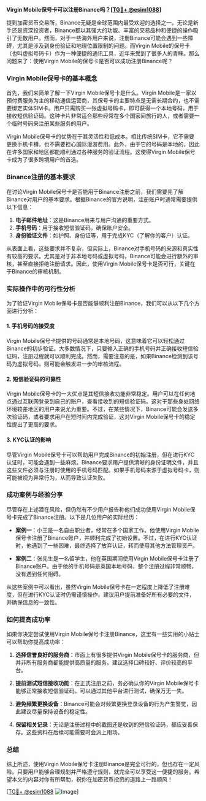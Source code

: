 **Virgin Mobile保号卡可以注册Binance吗？[[TG💪+ @esim1088](https://t.me/s/esim1088)]**

提到加密货币交易所，Binance无疑是全球范围内最受欢迎的选择之一。无论是新手还是资深投资者，Binance都以其强大的功能、丰富的交易品种和便捷的操作吸引了无数用户。然而，对于一些海外用户来说，注册Binance可能会遇到一些障碍，尤其是涉及到身份验证和地理位置限制的问题。而Virgin Mobile的保号卡（也叫虚拟号码卡）作为一种便捷的通讯工具，近年来受到了很多人的青睐。那么问题来了：使用Virgin Mobile的保号卡是否可以成功注册Binance呢？

### Virgin Mobile保号卡的基本概念

首先，我们来简单了解一下Virgin Mobile保号卡是什么。Virgin Mobile是一家以预付费服务为主的移动通信运营商，其保号卡的主要特点是无需长期合约，也不需要绑定实体SIM卡。用户只需购买一张虚拟号码卡，即可获得一个本地号码，用于接收短信验证码。这种卡片非常适合那些经常在多个国家间旅行的人，或者需要一个临时号码来注册某些服务的用户。

Virgin Mobile保号卡的优势在于其灵活性和低成本。相比传统SIM卡，它不需要更换手机卡槽，也不需要担心国际漫游费用。此外，由于它的号码是本地的，因此在许多国家和地区都能顺利通过各种服务的验证流程。这使得Virgin Mobile保号卡成为了很多跨境用户的首选。

### Binance注册的基本要求

在讨论Virgin Mobile保号卡是否能用于Binance注册之前，我们需要先了解Binance对用户的基本要求。根据Binance的官方说明，注册账户时通常需要提供以下信息：

1. **电子邮件地址**：这是Binance用来与用户沟通的重要方式。
2. **手机号码**：用于接收短信验证码，确保账户安全。
3. **身份验证文件**：如护照、身份证等，用于完成KYC（了解你的客户）认证。

从表面上看，这些要求并不复杂，但实际上，Binance对手机号码的来源和真实性有较高的要求。尤其是对于非本地号码或虚拟号码，Binance可能会进行额外的审核，甚至直接拒绝注册请求。因此，使用Virgin Mobile保号卡是否可行，关键在于Binance的审核机制。

### 实际操作中的可行性分析

为了验证Virgin Mobile保号卡是否能够顺利注册Binance，我们可以从以下几个方面进行分析：

#### 1. 手机号码的接受度

Virgin Mobile保号卡提供的号码通常是本地号码，这意味着它可以轻松通过Binance的初步验证。大多数情况下，只要输入正确的手机号码并正确接收短信验证码，注册过程就可以顺利完成。然而，需要注意的是，如果Binance检测到该号码为虚拟号码，则可能会触发进一步的审核流程。

#### 2. 短信验证码的可靠性

Virgin Mobile保号卡的一大优点是其短信接收功能非常稳定。用户可以在任何地点通过互联网登录到自己的账户，查看接收到的短信验证码。这对于那些身处网络环境较差地区的用户来说尤为重要。不过，在某些情况下，Binance可能会发送多次验证码，或者要求用户在短时间内完成验证，这对Virgin Mobile保号卡的稳定性提出了更高的要求。

#### 3. KYC认证的影响

尽管Virgin Mobile保号卡可以帮助用户完成Binance的初始注册，但在进行KYC认证时，可能会遇到一些麻烦。Binance要求用户提供清晰的身份证明文件，并且这些文件必须与注册时使用的手机号码匹配。如果手机号码来源于虚拟号码卡，则可能被视为异常行为，从而导致认证失败。

### 成功案例与经验分享

尽管存在上述潜在风险，但仍然有不少用户报告称他们成功使用Virgin Mobile保号卡完成了Binance注册。以下是几位用户的实际经历：

- **案例一**：小王是一名自由职业者，经常在多个国家工作。他使用Virgin Mobile保号卡注册了Binance账户，并顺利完成了初始设置。不过，在进行KYC认证时，他遇到了一些困难，最终选择了放弃认证，转而使用其他方法管理资产。
  
- **案例二**：张先生是一名留学生，他在英国期间使用Virgin Mobile保号卡注册了Binance账户。由于他的手机号码是英国本地号码，整个注册过程非常顺畅，没有遇到任何阻碍。

从这些案例中可以看出，虽然Virgin Mobile保号卡在一定程度上降低了注册难度，但在进行KYC认证时仍需谨慎操作。建议用户提前准备好所有必要的文件，并确保信息的一致性。

### 如何提高成功率

如果你决定尝试使用Virgin Mobile保号卡注册Binance，这里有一些实用的小贴士可以帮助你提高成功率：

1. **选择信誉良好的服务商**：市面上有很多提供Virgin Mobile保号卡的服务商，但并非所有服务商都能提供高质量的服务。建议选择口碑较好、评价较高的平台。
   
2. **提前测试短信接收功能**：在正式注册之前，务必确认你的Virgin Mobile保号卡能够正常接收短信验证码。可以通过其他平台进行测试，确保万无一失。

3. **避免频繁更换设备**：Binance可能会对频繁更换登录设备的行为产生警觉，因此建议尽量保持设备的稳定性。

4. **保留相关记录**：无论是注册过程中的截图还是收到的短信验证码，都应妥善保存。这些资料在后续可能需要时会派上用场。

### 总结

综上所述，使用Virgin Mobile保号卡注册Binance是完全可行的，但也存在一定风险。只要用户能够合理规划并严格遵守规则，就完全可以享受这一便捷的服务。希望本文的内容对你有所帮助，祝你在加密货币投资的道路上一路顺风！

[[TG💪+ @esim1088](https://t.me/s/esim1088) ![Image](https://i.postimg.cc/4NQfJmqS/Snipaste-2025-05-13-00-14-12.png)]